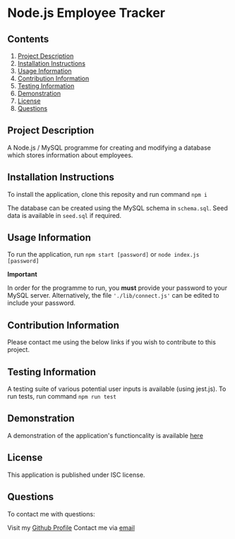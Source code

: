 # Node.js Employee Tracker
      
## Contents

1. [Project Description](##project-description)
2. [Installation Instructions](##installation-instructions)
3. [Usage Information](##usage-information)
4. [Contribution Information](##contribution-information)
5. [Testing Information](##testing-information)
6. [Demonstration](##demonstration)
7. [License](##license)
8. [Questions](##questions)


## Project Description

A Node.js / MySQL programme for creating and modifying a database which stores information about employees.

## Installation Instructions

To install the application, clone this reposity and run command ```npm i```

The database can be created using the MySQL schema in ```schema.sql```. Seed data is available in ```seed.sql``` if required.

## Usage Information

To run the application, run ```npm start [password]``` or ```node index.js [password]```

**Important**

In order for the programme to run, you **must** provide your password to your MySQL server. Alternatively, the file ```'./lib/connect.js'``` can be edited to include your password.

## Contribution Information

Please contact me using the below links if you wish to contribute to this project.

## Testing Information

A testing suite of various potential user inputs is available (using jest.js). To run tests, run command ```npm run test```

## Demonstration

A demonstration of the application's functioncality is available [here](https://youtu.be/pSuH_AY-gRY)

## License

This application is published under ISC license.

## Questions

To contact me with questions: 

Visit my [Github Profile](https://github.com/ross-mc)
Contact me via [email](mailto:rossmci90@hotmail.co.uk)
